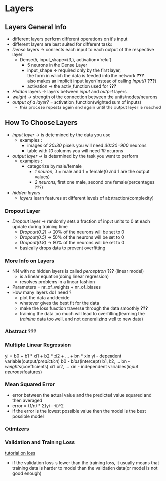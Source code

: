 # Layers

## Layers General Info

- different layers perform different operations on it's input
- different layers are best suited for different tasks
- *Dense* layers -> connects each input to each output of the respective layer
  - Dense(5, input_shape=(3,), activation='relu')
    - 5 neurons in the Dense Layer
    - input_shape -> required only by the first layer, \
      the form in which the data is feeded into the network **???** \
      also makes an implicit input layer(instead of calling *Input()* **???**)
    - activation -> the activ_function used for **???**
- *Hidden* layers -> layers between *input* and *output* layers
- *weight* -> strength of the connection between the units/nodes/neurons
- *output of a layer?* = activation_function(wighted sum of inputs)
  - this process repeats again and again until the output layer is reached

## How To Choose Layers

- *input layer* -> is determined by the data you use
  - examples :
    - images of *30x30* pixels you will need *30x30=900* neurons
    - table with *10* columns you will need *10* neurons
- *output layer* -> is determined by the task you want to perform
  - examples :
    - categorize by male/female
      - *1 neuron*, 0 = male and 1 = female(0 and 1 are the output values)
      - *2 neurons*, first one male, second one female(percentages ???)
- *hidden layers*
  - *layers* learn features at different levels of abstraction(complexity)

<!-- N.B. for layers
- unwritten rule : it's better to have more layers(1) than neurons(2)
- it's better you have a deeper network(1) than a wider network(2)
- 1, 2 layers are ussually enough for most problems
- unritten rule : start with 2 layers then build your way up
- more layers = more levels of complexity
-->

### Dropout Layer

- *Dropout* layer -> randomly sets a fraction of input units to 0 at each update during training time
  - *Dropout(0.2)* -> 20% of the neurons will be set to 0
  - *Dropout(0.5)* -> 50% of the neurons will be set to 0
  - *Dropout(0.8)* -> 80% of the neurons will be set to 0
  - basically drops data to prevent overfitting

### More Info on Layers

- NN with no hidden layers is called *perceptron* **???** (linear model)
  - is a linear equation(doing linear regression)
  - resolves problems in a linear fashion
- Parameters = nr_of_weights + nr_of_biases
- How many layers do I need ?
  - plot the data and decide
  - whatever gives the best fit for the data
  - make the loss function traverse through the data smoothly **???**
  - training the data too much will lead to overfitting(learning the *training* data too well, and not generalizing well to new data)

### Abstract ???

### Multiple Linear Regression

yi = b0 + b1 * xi1 + b2 * xi2 + ... + bn * xin
yi - dependent variable(output/*prediction*)
b0 - *bias*(intercept)
b1, b2, ... bn - *weights*(coefficients)
xi1, xi2, ... xin - independent variables(*input neurons*/features)

### Mean Squared Error
<!-- this is the loss ? must read more about them -->
- error between the actual value and the predicted value squared and then averaged
- error = (1/n) * Σ(yi - ŷi)^2
- if the error is the lowest possible value then the model is the best possible model

### Otimizers
<!-- 'SGD'(stochastic gradient descent) is way faster than 'adam' -->

### Validation and Training Loss

[tutorial on loss](https://www.youtube.com/watch?v=p3CcfIjycBA)
<!-- N.B. to see changes in the plotting of these 2, use diff random_split values -->
- if the validation loss is lower than the training loss, it usually means that
  training data is harder to model than the validation data(or model is not good enough)